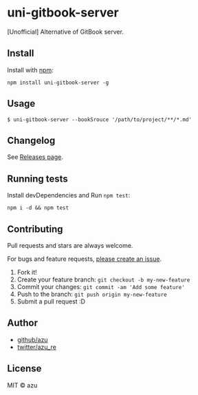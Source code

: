 # uni-gitbook-server

[Unofficial] Alternative of GitBook server.

## Install

Install with [npm](https://www.npmjs.com/):

    npm install uni-gitbook-server -g

## Usage

```
$ uni-gitbook-server --bookSrouce '/path/to/project/**/*.md'
```


## Changelog

See [Releases page](https://github.com/azu/uni-gitbook-server/releases).

## Running tests

Install devDependencies and Run `npm test`:

    npm i -d && npm test

## Contributing

Pull requests and stars are always welcome.

For bugs and feature requests, [please create an issue](https://github.com/azu/uni-gitbook-server/issues).

1. Fork it!
2. Create your feature branch: `git checkout -b my-new-feature`
3. Commit your changes: `git commit -am 'Add some feature'`
4. Push to the branch: `git push origin my-new-feature`
5. Submit a pull request :D

## Author

- [github/azu](https://github.com/azu)
- [twitter/azu_re](https://twitter.com/azu_re)

## License

MIT © azu
